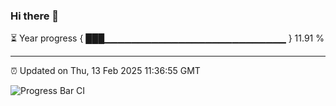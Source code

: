 ### Hi there 👋

⏳ Year progress { ███▁▁▁▁▁▁▁▁▁▁▁▁▁▁▁▁▁▁▁▁▁▁▁▁▁▁▁ } 11.91 %

---

⏰ Updated on Thu, 13 Feb 2025 11:36:55 GMT

![Progress Bar CI](https://github.com/IshwaranRudhara/GIT-ACTION/workflows/Progress%20Bar%20CI/badge.svg)
